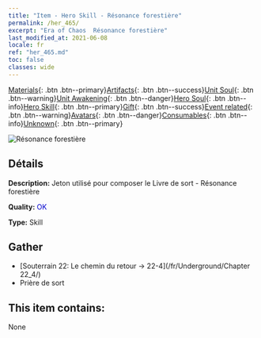 ```yaml
---
title: "Item - Hero Skill - Résonance forestière"
permalink: /her_465/
excerpt: "Era of Chaos  Résonance forestière"
last_modified_at: 2021-06-08
locale: fr
ref: "her_465.md"
toc: false
classes: wide
---
```

 [Materials](/ItemsFR/){: .btn .btn--primary}[Artifacts](/ItemsFR/Artifacts/){: .btn .btn--success}[Unit Soul](/ItemsFR/UnitSoul/){: .btn .btn--warning}[Unit Awakening](/ItemsFR/UnitAwakening/){: .btn .btn--danger}[Hero Soul](/ItemsFR/HeroSoul/){: .btn .btn--info}[Hero Skill](/ItemsFR/HeroSkill/){: .btn .btn--primary}[Gift](/ItemsFR/Gift/){: .btn .btn--success}[Event related](/ItemsFR/Events/){: .btn .btn--warning}[Avatars](/ItemsFR/Avatars/){: .btn .btn--danger}[Consumables](/ItemsFR/Consumables/){: .btn .btn--info}[Unknown](/ItemsFR/Unknown/){: .btn .btn--primary}

 ![Résonance forestière](/images/t/ps_senlingongming.png)

## Détails
 **Description:** Jeton utilisé pour composer le Livre de sort - Résonance forestière

 **Quality:** <span style="color: #0000CD">OK</span>

 **Type:** Skill

## Gather

*    [Souterrain 22: Le chemin du retour -> 22-4](/fr/Underground/Chapter 22_4/) 
*    Prière de sort 

## This item contains:

  None

